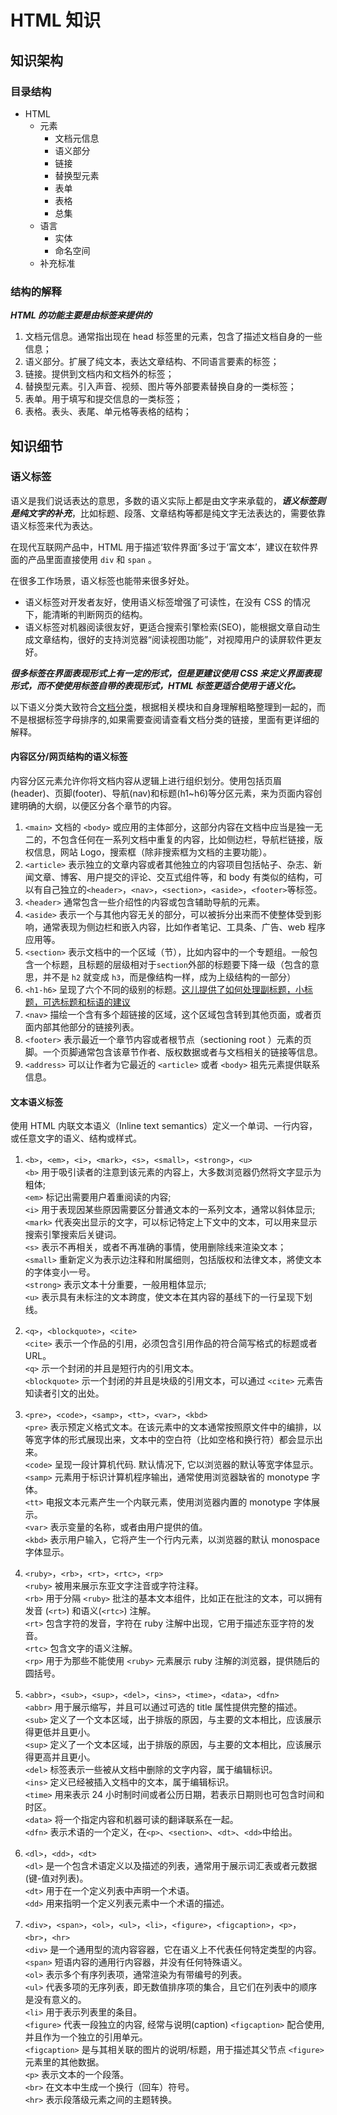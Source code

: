 # HTML 知识

## 知识架构

### 目录结构

- HTML
  - 元素
    - 文档元信息
    - 语义部分
    - 链接
    - 替换型元素
    - 表单
    - 表格
    - 总集
  - 语言
    - 实体
    - 命名空间
  - 补充标准

### 结构的解释

**_HTML 的功能主要是由标签来提供的_**

1. 文档元信息。通常指出现在 head 标签里的元素，包含了描述文档自身的一些信息；
2. 语义部分。扩展了纯文本，表达文章结构、不同语言要素的标签；
3. 链接。提供到文档内和文档外的标签；
4. 替换型元素。引入声音、视频、图片等外部要素替换自身的一类标签；
5. 表单。用于填写和提交信息的一类标签；
6. 表格。表头、表尾、单元格等表格的结构；

## 知识细节

### 语义标签

语义是我们说话表达的意思，多数的语义实际上都是由文字来承载的，**_语义标签则是纯文字的补充_**，比如标题、段落、文章结构等都是纯文字无法表达的，需要依靠语义标签来代为表达。

在现代互联网产品中，HTML 用于描述‘软件界面’多过于‘富文本’，建议在软件界面的产品里面直接使用 `div` 和 `span` 。

在很多工作场景，语义标签也能带来很多好处。

- 语义标签对开发者友好，使用语义标签增强了可读性，在没有 CSS 的情况下，能清晰的判断网页的结构。
- 语义标签对机器阅读很友好，更适合搜索引擎检索(SEO)，能根据文章自动生成文章结构，很好的支持浏览器“阅读视图功能”，对视障用户的读屏软件更友好。

**_很多标签在界面表现形式上有一定的形式，但是更建议使用 CSS 来定义界面表现形式，而不使使用标签自带的表现形式，HTML 标签更适合使用于语义化。_**

以下语义分类大致符合[文档分类](https://developer.mozilla.org/zh-CN/docs/Web/HTML/Element)，根据相关模块和自身理解粗略整理到一起的，而不是根据标签字母排序的,如果需要查阅请查看文档分类的链接，里面有更详细的解释。

#### 内容区分/网页结构的语义标签

内容分区元素允许你将文档内容从逻辑上进行组织划分。使用包括页眉(header)、页脚(footer)、导航(nav)和标题(h1~h6)等分区元素，来为页面内容创建明确的大纲，以便区分各个章节的内容。

1. `<main>` 文档的 `<body>` 或应用的主体部分，这部分内容在文档中应当是独一无二的，不包含任何在一系列文档中重复的内容，比如侧边栏，导航栏链接，版权信息，网站 Logo，搜索框（除非搜索框为文档的主要功能）。
2. `<article>` 表示独立的文章内容或者其他独立的内容项目包括帖子、杂志、新闻文章、博客、用户提交的评论、交互式组件等，和 body 有类似的结构，可以有自己独立的`<header>`，`<nav>`，`<section>`，`<aside>`，`<footer>`等标签。
3. `<header>` 通常包含一些介绍性的内容或包含辅助导航的元素。
4. `<aside>` 表示一个与其他内容无关的部分，可以被拆分出来而不使整体受到影响，通常表现为侧边栏和嵌入内容，比如作者笔记、工具条、广告、web 程序应用等。
5. `<section>` 表示文档中的一个区域（节），比如内容中的一个专题组。一般包含一个标题，且标题的层级相对于`section`外部的标题要下降一级（包含的意思，并不是 `h2` 就变成 `h3`，而是像结构一样，成为上级结构的一部分）
6. `<h1-h6>` 呈现了六个不同的级别的标题。[这儿提供了如何处理副标题，小标题，可选标题和标语的建议](https://www.w3.org/TR/html5/common-idioms.html#sub-head)
7. `<nav>` 描绘一个含有多个超链接的区域，这个区域包含转到其他页面，或者页面内部其他部分的链接列表。
8. `<footer>` 表示最近一个章节内容或者根节点（sectioning root ）元素的页脚。一个页脚通常包含该章节作者、版权数据或者与文档相关的链接等信息。
9. `<address>` 可以让作者为它最近的 `<article>` 或者 `<body>` 祖先元素提供联系信息。

#### 文本语义标签

使用 HTML 内联文本语义（Inline text semantics）定义一个单词、一行内容，或任意文字的语义、结构或样式。

1. `<b>`，`<em>`，`<i>`，`<mark>`，`<s>`，`<small>`，`<strong>`，`<u>`
   <br> `<b>` 用于吸引读者的注意到该元素的内容上，大多数浏览器仍然将文字显示为粗体;
   <br> `<em>` 标记出需要用户着重阅读的内容;
   <br> `<i>` 用于表现因某些原因需要区分普通文本的一系列文本，通常以斜体显示;
   <br> `<mark>` 代表突出显示的文字，可以标记特定上下文中的文本，可以用来显示搜索引擎搜索后关键词。
   <br> `<s>` 表示不再相关，或者不再准确的事情，使用删除线来渲染文本；
   <br> `<small>` 重新定义为表示边注释和附属细则，包括版权和法律文本，將使文本的字体变小一号。
   <br> `<strong>` 表示文本十分重要，一般用粗体显示;
   <br> `<u>` 表示具有未标注的文本跨度，使文本在其内容的基线下的一行呈现下划线。

2. `<q>`，`<blockquote>`，`<cite>`
   <br> `<cite>` 表示一个作品的引用，必须包含引用作品的符合简写格式的标题或者 URL。
   <br> `<q>` 示一个封闭的并且是短行内的引用文本。
   <br> `<blockquote>` 示一个封闭的并且是块级的引用文本，可以通过 `<cite>` 元素告知读者引文的出处。

3. `<pre>`，`<code>`，`<samp>`，`<tt>`，`<var>`，`<kbd>`
   <br> `<pre>` 表示预定义格式文本。在该元素中的文本通常按照原文件中的编排，以等宽字体的形式展现出来，文本中的空白符（比如空格和换行符）都会显示出来。
   <br> `<code>` 呈现一段计算机代码. 默认情况下, 它以浏览器的默认等宽字体显示。
   <br> `<samp>` 元素用于标识计算机程序输出，通常使用浏览器缺省的 monotype 字体。
   <br> `<tt>` 电报文本元素产生一个内联元素，使用浏览器内置的 monotype 字体展示。
   <br> `<var>` 表示变量的名称，或者由用户提供的值。
   <br> `<kbd>` 表示用户输入，它将产生一个行内元素，以浏览器的默认 monospace 字体显示。

4. `<ruby>`，`<rb>`，`<rt>`，`<rtc>`，`<rp>`
   <br> `<ruby>` 被用来展示东亚文字注音或字符注释。
   <br> `<rb>` 用于分隔 `<ruby>` 批注的基本文本组件，比如正在批注的文本，可以拥有发音 (`<rt>`) 和语义(`<rtc>`) 注解。
   <br> `<rt>` 包含字符的发音，字符在 ruby 注解中出现，它用于描述东亚字符的发音。
   <br> `<rtc>` 包含文字的语义注解。
   <br> `<rp>` 用于为那些不能使用 `<ruby>` 元素展示 ruby 注解的浏览器，提供随后的圆括号。

5. `<abbr>`，`<sub>`，`<sup>`，`<del>`，`<ins>`，`<time>`，`<data>`，`<dfn>`
   <br> `<abbr>` 用于展示缩写，并且可以通过可选的 title 属性提供完整的描述。
   <br> `<sub>` 定义了一个文本区域，出于排版的原因，与主要的文本相比，应该展示得更低并且更小。
   <br> `<sup>` 定义了一个文本区域，出于排版的原因，与主要的文本相比，应该展示得更高并且更小。
   <br> `<del>` 标签表示一些被从文档中删除的文字内容，属于编辑标识。
   <br> `<ins>` 定义已经被插入文档中的文本，属于编辑标识。
   <br> `<time>` 用来表示 24 小时制时间或者公历日期，若表示日期则也可包含时间和时区。
   <br> `<data>` 将一个指定内容和机器可读的翻译联系在一起。
   <br> `<dfn>` 表示术语的一个定义，在`<p>`、`<section>`、`<dt>`、`<dd>`中给出。

6. `<dl>`，`<dd>`，`<dt>`
   <br> `<dl>` 是一个包含术语定义以及描述的列表，通常用于展示词汇表或者元数据 (键-值对列表)。
   <br> `<dt>` 用于在一个定义列表中声明一个术语。
   <br> `<dd>` 用来指明一个定义列表元素中一个术语的描述。

7. `<div>`，`<span>`，`<ol>`，`<ul>`，`<li>`，`<figure>`，`<figcaption>`，`<p>`，`<br>`，`<hr>`
   <br> `<div>` 是一个通用型的流内容容器，它在语义上不代表任何特定类型的内容。
   <br> `<span>` 短语内容的通用行内容器，并没有任何特殊语义。
   <br> `<ol>` 表示多个有序列表项，通常渲染为有带编号的列表。
   <br> `<ul>` 代表多项的无序列表，即无数值排序项的集合，且它们在列表中的顺序是没有意义的。
   <br> `<li>` 用于表示列表里的条目。
   <br> `<figure>` 代表一段独立的内容, 经常与说明(caption) `<figcaption>` 配合使用, 并且作为一个独立的引用单元。
   <br> `<figcaption>` 是与其相关联的图片的说明/标题，用于描述其父节点 `<figure>` 元素里的其他数据。
   <br> `<p>` 表示文本的一个段落。
   <br> `<br>` 在文本中生成一个换行（回车）符号。
   <br> `<hr>` 表示段落级元素之间的主题转换。

